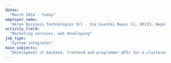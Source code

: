 ```yaml
---
dates:
  "March 2014 - Today"
employer_name:
  "Akron Business Technologies Srl - Via Guantai Nuovi 11, 80133, Napoli, Italy"
activity_field:
  "Marketing services, web developing"
job_type:
  "System integrator"
main_subjects:
  "Development of backend, frontend and programmer APIs for a clustered (cloud) hosting and VPS management service, with PHP-fpm and Apache configuration files automatically generated (uploaded by PHP through SSH). The development includes integration between the administration panel available to customers, the administration panel used by the company's system engineers, the control panel used by resellers, a shopping cart, the main website and the daemons used to grant the service (PHP-fpm, Apache, MySQL, MongoDB, ProFTPD, PowerDNS and OpenSSHd), most of which are managed through a MySQL database. All the control panels have been developed in-house."
---
```

